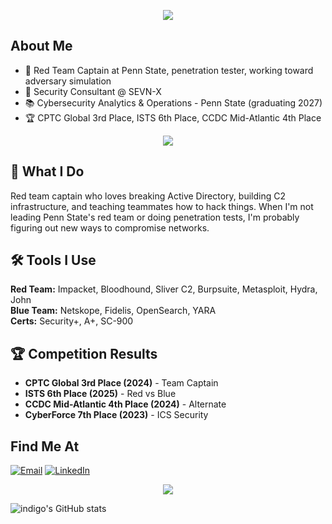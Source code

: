<p align="center"> 
    <img src="https://capsule-render.vercel.app/api?&type=waving&color=0:9370DB,100:6A5ACD&animation=twinkling&section=header&text=indigo+%3C3&fontColor=ffffff&fontSize=65">
</p>

## About Me  
- 🎯 Red Team Captain at Penn State, penetration tester, working toward adversary simulation
- 💼 Security Consultant @ SEVN-X  
- 📚 Cybersecurity Analytics & Operations - Penn State (graduating 2027)
- 🏆 CPTC Global 3rd Place, ISTS 6th Place, CCDC Mid-Atlantic 4th Place

<p align="center">
    <img src="https://skillicons.dev/icons?i=python,c,cs,powershell,bash,java,linux,git,docker,aws,kali" />
</p>

## 🔴 What I Do
Red team captain who loves breaking Active Directory, building C2 infrastructure, and teaching teammates how to hack things. When I'm not leading Penn State's red team or doing penetration tests, I'm probably figuring out new ways to compromise networks.

## 🛠️ Tools I Use
**Red Team:** Impacket, Bloodhound, Sliver C2, Burpsuite, Metasploit, Hydra, John  
**Blue Team:** Netskope, Fidelis, OpenSearch, YARA  
**Certs:** Security+, A+, SC-900

## 🏆 Competition Results
- **CPTC Global 3rd Place (2024)** - Team Captain
- **ISTS 6th Place (2025)** - Red vs Blue  
- **CCDC Mid-Atlantic 4th Place (2024)** - Alternate
- **CyberForce 7th Place (2023)** - ICS Security

## Find Me At  
<p>
    <!-- email -->
    <a href="mailto:jxs7245@psu.edu" target="_blank"><img alt="Email" src="https://img.shields.io/static/v1?style=for-the-badge&message=jxs7245@psu.edu&color=0078D4&logo=MicrosoftOutlook&logoColor=ffffff&label="></a>
    <!-- linkedin -->
    <a href="https://linkedin.com/in/jonathan-skeete" target="_blank"><img alt="LinkedIn" src="https://custom-icon-badges.demolab.com/static/v1?style=for-the-badge&message=Jonathan+Skeete&color=0077B5&logo=linkedin-white&logoColor=FFFFFF&label="></a>
</p>

<p align="center"> 
    <img src="https://capsule-render.vercel.app/api?&type=waving&color=0:9370DB,100:6A5ACD&animation=twinkling&section=footer">
</p>

![indigo's GitHub stats](https://github-readme-stats.vercel.app/api?username=indigo&count_private=true&show_icons=true&theme=dark)
<br>
